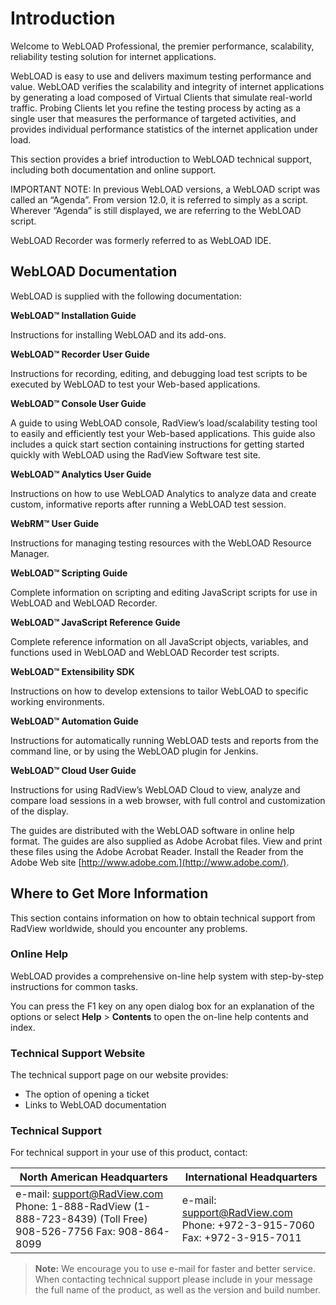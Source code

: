 ﻿

# Introduction 

Welcome to WebLOAD Professional, the premier performance, scalability, reliability testing solution for internet applications.  

WebLOAD is easy to use and delivers maximum testing performance and value. WebLOAD verifies the scalability and integrity of internet applications by generating a load composed of Virtual Clients that simulate real-world traffic. Probing Clients let you refine the testing process by acting as a single user that measures the performance of targeted activities, and provides individual performance statistics of the internet application under load. 

This section provides a brief introduction to WebLOAD technical support, including both documentation and online support. 

IMPORTANT NOTE: In previous WebLOAD versions, a WebLOAD script was called an “Agenda”. From version 12.0, it is referred to simply as a script. Wherever “Agenda” is still displayed, we are referring to the WebLOAD script. 

WebLOAD Recorder was formerly referred to as WebLOAD IDE. 

## WebLOAD Documentation

WebLOAD is supplied with the following documentation: 

**WebLOAD™ Installation Guide** 

Instructions for installing WebLOAD and its add-ons. 

**WebLOAD™ Recorder User Guide** 

Instructions for recording, editing, and debugging load test scripts to be executed by WebLOAD to test your Web-based applications. 

**WebLOAD™ Console User Guide** 

A guide to using WebLOAD console, RadView’s load/scalability testing tool to easily and efficiently test your Web-based applications. This guide also includes a quick start section containing instructions for getting started quickly with WebLOAD using the RadView Software test site. 

**WebLOAD™ Analytics User Guide** 

Instructions on how to use WebLOAD Analytics to analyze data and create custom, informative reports after running a WebLOAD test session. 

**WebRM™ User Guide** 

Instructions for managing testing resources with the WebLOAD Resource Manager. 

**WebLOAD™ Scripting Guide** 

Complete information on scripting and editing JavaScript scripts for use in WebLOAD and WebLOAD Recorder. 

**WebLOAD™ JavaScript Reference Guide** 

Complete reference information on all JavaScript objects, variables, and functions used in WebLOAD and WebLOAD Recorder test scripts. 

**WebLOAD™ Extensibility SDK** 

Instructions on how to develop extensions to tailor WebLOAD to specific working environments. 

**WebLOAD™ Automation Guide** 

Instructions for automatically running WebLOAD tests and reports from the command line, or by using the WebLOAD plugin for Jenkins.  

**WebLOAD™ Cloud User Guide** 

Instructions for using RadView’s WebLOAD Cloud to view, analyze and compare load sessions in a web browser, with full control and customization of the display. 

The guides are distributed with the WebLOAD software in online help format. The guides are also supplied as Adobe Acrobat files. View and print these files using the Adobe Acrobat Reader. Install the Reader from the Adobe Web site [http://www.adobe.com.](http://www.adobe.com/).



## Where to Get More Information

This section contains information on how to obtain technical support from RadView worldwide, should you encounter any problems.

### Online Help
WebLOAD provides a comprehensive on-line help system with step-by-step instructions for common tasks.

You can press the F1 key on any open dialog box for an explanation of the options or select **Help** > **Contents** to open the on-line help contents and index.



### Technical Support Website
The technical support page on our website provides:

- The option of opening a ticket
- Links to WebLOAD documentation

### Technical Support
For technical support in your use of this product, contact:

| **North  American Headquarters**                             | **International  Headquarters**                              |
| ------------------------------------------------------------ | ------------------------------------------------------------ |
| e-mail: [support@RadView.com](mailto:support@RadView.com) Phone: 1-888-RadView  (1-888-723-8439)  (Toll Free)  908-526-7756  Fax:    908-864-8099 | e-mail: [support@RadView.com](mailto:support@RadView.com) Phone: +972-3-915-7060  Fax:    +972-3-915-7011 |

> **Note:** We encourage you to use e-mail for faster and better service. When contacting technical support please include in your message the full name of the product, as well as the version and build number.
